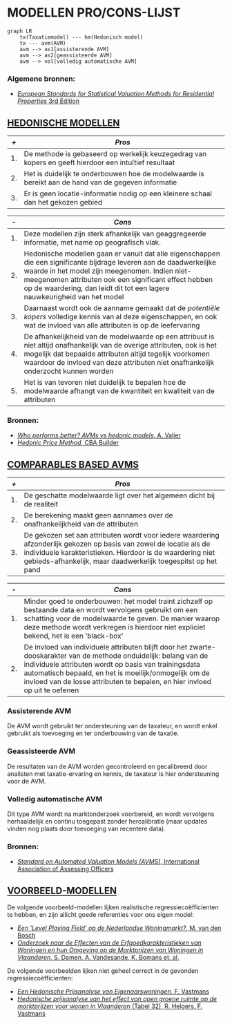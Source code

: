 
 # MODELLEN PRO/CONS-LIJST

```mermaid
graph LR
    tx(Taxatiemodel) --- hm(Hedonisch model)
    tx --- avm(AVM)
    avm --> as1[assisterende AVM]
    avm --> as2[geassisteerde AVM]
    avm --> vol[volledig automatische AVM]
```

 ### Algemene bronnen:<br>
- [*European Standards for Statistical Valuation Methods for Residential Properties* 3rd Edition](https://www.europeanavmalliance.org/files/eaa/Downloads/EAA_Standards_3rd_Edition.pdf)



 ## [HEDONISCHE MODELLEN](hedonic.md)

|***+***|***Pros***|
|-|-
|1.|De methode is gebaseerd op werkelijk keuzegedrag van kopers en geeft hierdoor een intuïtief resultaat
|2.|Het is duidelijk te onderbouwen hoe de modelwaarde is bereikt aan de hand van de gegeven informatie
|3.|Er is geen locatie-informatie nodig op een kleinere schaal dan het gekozen gebied

|***-***|***Cons***|
|-|-
|1.|Deze modellen zijn sterk afhankelijk van geaggregeerde informatie, met name op geografisch vlak. 
|2.|Hedonische modellen gaan er vanuit dat alle eigenschappen die een significante bijdrage leveren aan de daadwerkelijke waarde in het model zijn meegenomen. Indien niet-meegenomen attributen ook een significant effect hebben op de waardering, dan leidt dit tot een lagere nauwkeurigheid van het model
|3.|Daarnaast wordt ook de aanname gemaakt dat de _potentiële kopers_ volledige kennis van al deze eigenschappen, en ook wat de invloed van alle attributen is op de leefervaring
|4.|De afhankelijkheid van de modelwaarde op een attribuut is niet altijd onafhankelijk van de overige attributen, ook is het mogelijk dat bepaalde attributen altijd tegelijk voorkomen waardoor de invloed van deze attributen niet onafhankelijk onderzocht kunnen worden 
|5.|Het is van tevoren niet duidelijk te bepalen hoe de modelwaarde afhangt van de kwantiteit en kwaliteit van de attributen 

 ### Bronnen:<br>
- [*Who performs better? AVMs vs hedonic models*, A. Valier](https://www.emerald.com/insight/content/doi/10.1108/JPIF-12-2019-0157/full/pdf?title=who-performs-better-avms-vs-hedonic-models)
- [*Hedonic Price Method*, CBA Builder](https://www.cbabuilder.co.uk/Quant5.html)

 ## [COMPARABLES BASED AVMS](AVM.md)

|***+***|***Pros***|
|-|-
|1.|De geschatte modelwaarde ligt over het algemeen dicht bij de realiteit
|2.|De berekening maakt geen aannames over de onafhankelijkheid van de attributen
|3.|De gekozen set aan attributen wordt voor iedere waardering afzonderlijk gekozen op basis van zowel de locatie als de individuele karakteristieken. Hierdoor is de waardering niet gebieds-afhankelijk, maar daadwerkelijk toegespitst op het pand

|***-***|***Cons***|
|-|-
|1.|Minder goed te onderbouwen: het model traint zichzelf op bestaande data en wordt vervolgens gebruikt om een schatting voor de modelwaarde te geven. De manier waarop deze methode wordt verkregen is hierdoor niet expliciet bekend, het is een 'black-box'
|2.|De invloed van individuele attributen blijft door het zwarte-dooskarakter van de methode onduidelijk: belang van de individuele attributen wordt op basis van trainingsdata automatisch bepaald, en het is moeilijk/onmogelijk om de invloed van de losse attributen te bepalen, en hier invloed op uit te oefenen

 ### Assisterende AVM

 De AVM wordt gebruikt ter ondersteuning van de taxateur, en wordt enkel gebruikt als toevoeging en ter onderbouwing van de taxatie.

  ### Geassisteerde AVM
  
De resultaten van de AVM worden gecontroleerd en gecalibreerd door analisten met taxatie-ervaring en kennis, de taxateur is hier ondersteuning voor de AVM.

 ### Volledig automatische AVM

Dit type AVM wordt na marktonderzoek voorbereid, en wordt vervolgens herhaaldelijk en continu toegepast zonder hercalibratie (maar updates vinden nog plaats door toevoeging van recentere data).

 ### Bronnen:<br>
- [*Standard on Automated Valuation Models (AVMS)*, International Association of Assessing Officers](https://www.iaao.org/media/standards/Standard_on_Automated_Valuation_Models.pdf)

 ## [VOORBEELD-MODELLEN](voorbeelden.md)

De volgende voorbeeld-modellen lijken realistische regressiecoëfficienten te hebben, en zijn allicht goede referenties voor ons eigen model:
- [*Een 'Level Playing Field' op de Nederlandse Woningmarkt?*, M. van den Bosch](https://theses.ubn.ru.nl/server/api/core/bitstreams/1c4258fc-5354-4205-bbe5-04032deca2e5/content)
- [*Onderzoek naar de Effecten van de Erfgoedkarakteristieken van Woningen en hun Omgeving op de Marktprijzen van Woningen in Vlaanderen*, S. Damen, A. Vandesande, K. Bomans et. al.](https://libstore.ugent.be/fulltxt/RUG01/002/062/177/RUG01-002062177_2013_0001_AC.pdf)

De volgende voorbeelden lijken niet geheel correct in de gevonden regressiecoëfficienten:
- [*Een Hedonische Prijsanalyse van Eigenaarswoningen*, F. Vastmans](https://archief.steunpuntwonen.be/Documenten_2012-2015/Onderzoek_Werkpakketten/WP9-hedonische-prijsanalyse-van.pdf)
- [*Hedonische prijsanalyse van het effect van open groene ruimte op de marktprijzen voor wonen in Vlaanderen* (Tabel 32), R. Helgers, F. Vastmans](https://www.natuurwaardeverkenner.be/download/VastmansHelgers_08042016_finaal.pdf)
